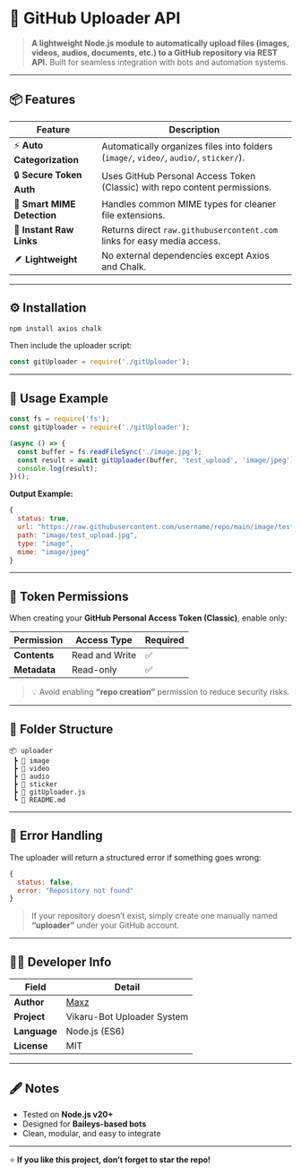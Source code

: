 
# 🚀 GitHub Uploader API

> **A lightweight Node.js module to automatically upload files (images, videos, audios, documents, etc.) to a GitHub repository via REST API.**
> Built for seamless integration with bots and automation systems.

---

## 📦 Features

| Feature | Description |
|----------|--------------|
| ⚡ **Auto Categorization** | Automatically organizes files into folders (`image/`, `video/`, `audio/`, `sticker/`). |
| 🔒 **Secure Token Auth** | Uses GitHub Personal Access Token (Classic) with repo content permissions. |
| 🧠 **Smart MIME Detection** | Handles common MIME types for cleaner file extensions. |
| 💾 **Instant Raw Links** | Returns direct `raw.githubusercontent.com` links for easy media access. |
| 🪶 **Lightweight** | No external dependencies except Axios and Chalk. |

---

## ⚙️ Installation

```bash
npm install axios chalk
```

Then include the uploader script:

```js
const gitUploader = require('./gitUploader');
```

---

## 🚀 Usage Example

```js
const fs = require('fs');
const gitUploader = require('./gitUploader');

(async () => {
  const buffer = fs.readFileSync('./image.jpg');
  const result = await gitUploader(buffer, 'test_upload', 'image/jpeg');
  console.log(result);
})();
```

**Output Example:**
```js
{
  status: true,
  url: "https://raw.githubusercontent.com/username/repo/main/image/test_upload.jpg",
  path: "image/test_upload.jpg",
  type: "image",
  mime: "image/jpeg"
}
```

---

## 🔐 Token Permissions

When creating your **GitHub Personal Access Token (Classic)**, enable only:

| Permission | Access Type | Required |
|-------------|--------------|----------|
| **Contents** | Read and Write | ✅ |
| **Metadata** | Read-only | ✅ |

> 💡 Avoid enabling **“repo creation”** permission to reduce security risks.

---

## 📁 Folder Structure

```
📦 uploader
 ┣ 📂 image
 ┣ 📂 video
 ┣ 📂 audio
 ┣ 📂 sticker
 ┣ 📜 gitUploader.js
 ┗ 📜 README.md
```

---

## 🧩 Error Handling

The uploader will return a structured error if something goes wrong:

```js
{
  status: false,
  error: "Repository not found"
}
```

> If your repository doesn’t exist, simply create one manually named **“uploader”** under your GitHub account.

---

## 🧑‍💻 Developer Info

| Field | Detail |
|--------|--------|
| **Author** | [Maxz](https://linktr.ee/dcodemaxz) |
| **Project** | Vikaru-Bot Uploader System |
| **Language** | Node.js (ES6) |
| **License** | MIT |

---

## 🖋️ Notes

- Tested on **Node.js v20+**
- Designed for **Baileys-based bots**
- Clean, modular, and easy to integrate

---

⭐ **If you like this project, don’t forget to star the repo!**
